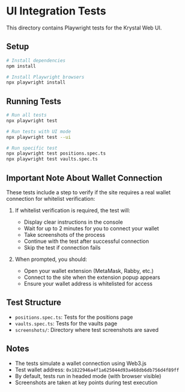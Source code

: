 
# UI Integration Tests

This directory contains Playwright tests for the Krystal Web UI.

## Setup

```bash
# Install dependencies
npm install

# Install Playwright browsers
npx playwright install
```

## Running Tests

```bash
# Run all tests
npx playwright test

# Run tests with UI mode
npx playwright test --ui

# Run specific test
npx playwright test positions.spec.ts
npx playwright test vaults.spec.ts
```

## Important Note About Wallet Connection

These tests include a step to verify if the site requires a real wallet connection for whitelist verification:

1. If whitelist verification is required, the test will:
   - Display clear instructions in the console
   - Wait for up to 2 minutes for you to connect your wallet
   - Take screenshots of the process
   - Continue with the test after successful connection
   - Skip the test if connection fails

2. When prompted, you should:
   - Open your wallet extension (MetaMask, Rabby, etc.)
   - Connect to the site when the extension popup appears
   - Ensure your wallet address is whitelisted for access

## Test Structure

- `positions.spec.ts`: Tests for the positions page
- `vaults.spec.ts`: Tests for the vaults page
- `screenshots/`: Directory where test screenshots are saved

## Notes

- The tests simulate a wallet connection using Web3.js
- Test wallet address: `0x1822946a4f1a625044d93a468db6db756d4f89ff`
- By default, tests run in headed mode (with browser visible)
- Screenshots are taken at key points during test execution
